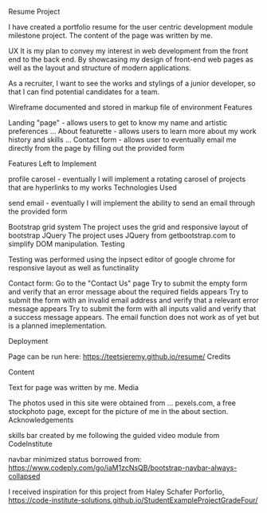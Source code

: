 Resume Project

I have created a portfolio resume for the user centric development module milestone project. The content of the page was written by me.

UX
It is my plan to convey my interest in web development from the front end to the back end. By showcasing my design of front-end web pages as well as the layout and structure of modern applications.

As a recruiter, I want to see the works and stylings of a junior developer, so that I can find potential candidates for a team.

Wireframe documented and stored in markup file of environment
Features

Landing "page" - allows users to get to know my name and artistic preferences
...
About featurette - allows users to learn more about my work history and skills
...
Contact form - allows user to eventually email me directly from the page by filling out the provided form

Features Left to Implement

profile carosel - eventually I will implement a rotating carosel of projects that are hyperlinks to my works
Technologies Used

send email - eventually I will implement the ability to send an email through the provided form

Bootstrap grid system
The project uses the grid and responsive layout of bootstrap 
JQuery
The project uses JQuery from getbootstrap.com to simplify DOM manipulation.
Testing

Testing was performed using the inpsect editor of google chrome for responsive layout as well as functinality

Contact form:
Go to the "Contact Us" page
Try to submit the empty form and verify that an error message about the required fields appears
Try to submit the form with an invalid email address and verify that a relevant error message appears
Try to submit the form with all inputs valid and verify that a success message appears.
The email function does not work as of yet but is a planned imeplementation.

Deployment

Page can be run here: https://teetsjeremy.github.io/resume/ 
Credits

Content

Text for page was written by me.
Media

The photos used in this site were obtained from ...
pexels.com, a free stockphoto page, except for the picture of me in the about section.
Acknowledgements

skills bar created by me following the guided video module from CodeInstitute

navbar minimized status borrowed from:
    https://www.codeply.com/go/iaM1zcNsQB/bootstrap-navbar-always-collapsed
    
I received inspiration for this project from Haley Schafer Porforlio, https://code-institute-solutions.github.io/StudentExampleProjectGradeFour/
